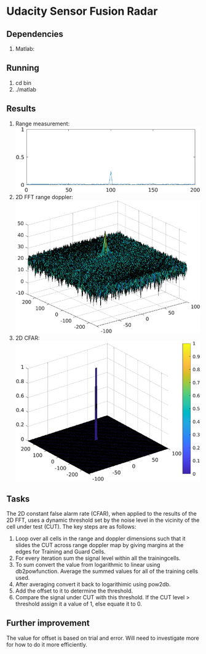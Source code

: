 # Udacity Sensor Fusion Radar

## Dependencies
1. Matlab:

## Running
1. cd bin
2. ./matlab

## Results
1. Range measurement:
![range](images/range.png)
2. 2D FFT range doppler:
![fft](images/2d_fft_doppler.png)
1. 2D CFAR:
![cfar](images/2d_cfar.png)

## Tasks
The 2D constant false alarm rate (CFAR), when applied to the results of the 2D FFT, uses a dynamic threshold set by the noise level in the vicinity of the cell under test (CUT). The key steps are as follows:

1. Loop over all cells in the range and doppler dimensions such that it slides the CUT across range doppler map by giving margins at the edges for Training and Guard Cells.
2. For every iteration sum the signal level within all the trainingcells. 
3. To sum convert the value from logarithmic to linear using db2powfunction. Average the summed values for all of the training
cells used. 
4. After averaging convert it back to logarithimic using pow2db.
5. Add the offset to it to determine the threshold. 
6. Compare the signal under CUT with this threshold. If the CUT level > threshold assign it a value of 1, else equate it to 0.

## Further improvement
The value for offset is based on trial and error. Will need to investigate more for how to do it more efficiently. 
